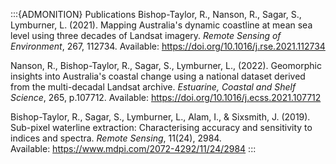 :::{ADMONITION} Publications
Bishop-Taylor, R., Nanson, R., Sagar, S., Lymburner, L. (2021). Mapping Australia's dynamic coastline at mean sea level using three decades of Landsat imagery. *Remote Sensing of Environment*, 267, 112734. Available: <https://doi.org/10.1016/j.rse.2021.112734>

Nanson, R., Bishop-Taylor, R., Sagar, S., Lymburner, L., (2022). Geomorphic insights into Australia's coastal change using a national dataset derived from the multi-decadal Landsat archive. *Estuarine, Coastal and Shelf Science*, 265, p.107712. Available: <https://doi.org/10.1016/j.ecss.2021.107712>

Bishop-Taylor, R., Sagar, S., Lymburner, L., Alam, I., & Sixsmith, J. (2019). Sub-pixel waterline extraction: Characterising accuracy and sensitivity to indices and spectra. *Remote Sensing*, 11(24), 2984. Available: <https://www.mdpi.com/2072-4292/11/24/2984>
:::

